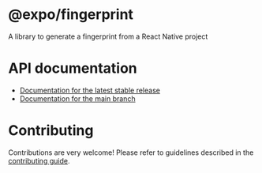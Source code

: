 # @expo/fingerprint

A library to generate a fingerprint from a React Native project

# API documentation

- [Documentation for the latest stable release](https://docs.expo.dev/versions/latest/sdk/fingerprint/)
- [Documentation for the main branch](https://docs.expo.dev/versions/unversioned/sdk/fingerprint/)

# Contributing

Contributions are very welcome! Please refer to guidelines described in the [contributing guide](https://github.com/expo/expo#contributing).
